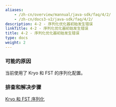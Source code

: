 ```yaml
---
aliases:
    - /zh-cn/overview/mannual/java-sdk/faq/4/2/
    - /zh-cn/docs3-v2/java-sdk/faq/4/2/
description: 4-2 - 序列化优化器初始发生错误
linkTitle: 4-2 - 序列化优化器初始发生错误
title: 4-2 - 序列化优化器初始发生错误
type: docs
weight: 2
---
```







### 可能的原因

当前使用了 Kryo 和 FST 的序列化配置。 

### 排查和解决步骤

[Kryo 和 FST 序列化](/zh-cn/overview/mannual/java-sdk/advanced-features-and-usage/performance/serialization/)